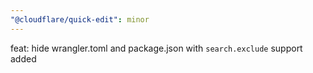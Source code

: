 ```yaml
---
"@cloudflare/quick-edit": minor
---
```


feat: hide wrangler.toml and package.json with `search.exclude` support added
